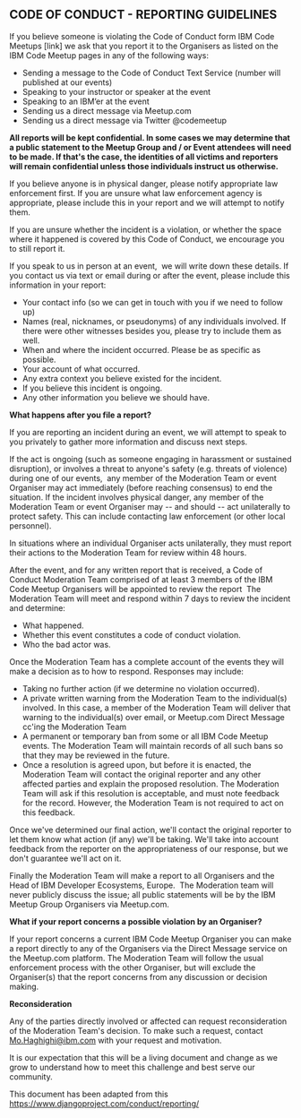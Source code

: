  ## CODE OF CONDUCT  - REPORTING GUIDELINES


If you believe someone is violating the Code of Conduct form IBM Code Meetups [link] we ask that you report it to the Organisers as listed on the IBM Code Meetup pages in any of the following ways:


- Sending a message to the Code of Conduct Text Service (number will published at our events)
- Speaking to your instructor or speaker at the event
- Speaking to an IBM’er at the event
- Sending us a direct message via Meetup.com 
- Sending us a direct message via Twitter @codemeetup


**All reports will be kept confidential. In some cases we may determine that a public statement to the Meetup Group and / or Event attendees will need to be made. If that's the case, the identities of all victims and reporters will remain confidential unless those individuals instruct us otherwise.**


If you believe anyone is in physical danger, please notify appropriate law enforcement first. If you are unsure what law enforcement agency is appropriate, please include this in your report and we will attempt to notify them.


If you are unsure whether the incident is a violation, or whether the space where it happened is covered by this Code of Conduct, we encourage you to still report it. 


If you speak to us in person at an event,  we will write down these details. If you contact us via text or email during or after the event, please include this information in your report:


- Your contact info (so we can get in touch with you if we need to follow up)
- Names (real, nicknames, or pseudonyms) of any individuals involved. If there were other witnesses besides you, please try to include them as well.
- When and where the incident occurred. Please be as specific as possible.
- Your account of what occurred. 
- Any extra context you believe existed for the incident.
- If you believe this incident is ongoing.
- Any other information you believe we should have.


**What happens after you file a report?** 

If you are reporting an incident during an event, we will attempt to speak to you privately to gather more information and discuss next steps. 


If the act is ongoing (such as someone engaging in harassment or sustained disruption), or involves a threat to anyone's safety (e.g. threats of violence) during one of our events,  any member of the Moderation Team or event Organiser may act immediately (before reaching consensus) to end the situation. If the incident involves physical danger, any member of the Moderation Team or event Organiser may -- and should -- act unilaterally to protect safety. This can include contacting law enforcement (or other local personnel).


In situations where an individual Organiser acts unilaterally, they must report their actions to the Moderation Team for review within 48 hours.


After the event, and for any written report that is received, a Code of Conduct Moderation Team comprised of at least 3 members of the IBM Code Meetup Organisers will be appointed to review the report  The Moderation Team will meet and respond within 7 days to review the incident and determine:
- What happened.
- Whether this event constitutes a code of conduct violation.
- Who the bad actor was.


Once the Moderation Team has a complete account of the events they will make a decision as to how to respond. Responses may include:


- Taking no further action (if we determine no violation occurred).
- A private written warning from the Moderation Team to the individual(s) involved. In this case, a member of the Moderation Team will deliver that warning to the individual(s) over email, or Meetup.com Direct Message cc'ing the Moderation Team
- A permanent or temporary ban from some or all IBM Code Meetup events. The Moderation Team will maintain records of all such bans so that they may be reviewed in the future.
- Once a resolution is agreed upon, but before it is enacted, the Moderation Team will contact the original reporter and any other affected parties and explain the proposed resolution. The Moderation Team will ask if this resolution is acceptable, and must note feedback for the record. However, the Moderation Team is not required to act on this feedback.


Once we've determined our final action, we'll contact the original reporter to let them know what action (if any) we'll be taking. We'll take into account feedback from the reporter on the appropriateness of our response, but we don't guarantee we'll act on it.


Finally the Moderation Team will make a report to all Organisers and the Head of IBM Developer Ecosystems, Europe.  The Moderation team will never publicly discuss the issue; all public statements will be by the IBM Meetup Group Organisers via Meetup.com.


**What if your report concerns a possible violation by an Organiser?**

If your report concerns a current IBM Code Meetup Organiser you can make a report directly to any of the Organisers via the Direct Message service on the Meetup.com platform. The Moderation Team will follow the usual enforcement process with the other Organiser, but will exclude the Organiser(s) that the report concerns from any discussion or decision making.


**Reconsideration**

Any of the parties directly involved or affected can request reconsideration of the Moderation Team's decision. To make such a request, contact Mo.Haghighi@ibm.com with your request and motivation.


It is our expectation that this will be a living document and change as we grow to understand how to meet this challenge and best serve our community.


This document has been adapted from this https://www.djangoproject.com/conduct/reporting/
